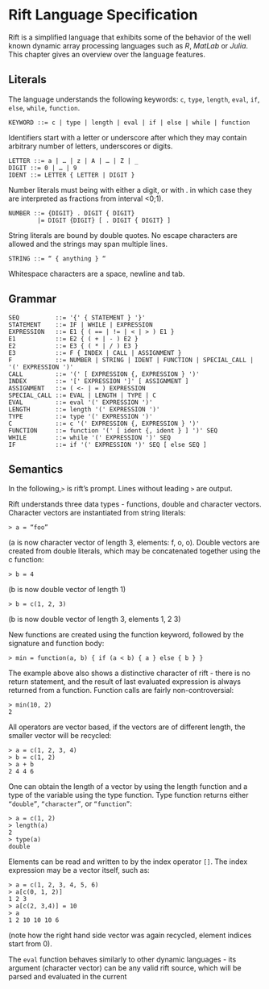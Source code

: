 # Rift Language Specification

Rift is a simplified language that exhibits some of the behavior of the well known dynamic array processing languages such as *R*, *MatLab* or *Julia*. This chapter gives an overview over the language features.

## Literals

The language understands the following keywords: `c`, `type`, `length`, `eval`, `if`, `else`, `while`, `function`.

    KEYWORD ::= c | type | length | eval | if | else | while | function

Identifiers start with a letter or underscore after which they may contain arbitrary number of letters, underscores or digits.

    LETTER ::= a | … | z | A | … | Z | _
    DIGIT ::= 0 | … | 9
    IDENT ::= LETTER { LETTER | DIGIT }

Number literals must being with either a digit, or with . in which case they are interpreted as fractions from interval <0;1).

    NUMBER ::= {DIGIT} . DIGIT { DIGIT}
            |= DIGIT {DIGIT} [ . DIGIT { DIGIT} ]

String literals are bound by double quotes. No escape characters are allowed and the strings may span multiple lines.

    STRING ::= “ { anything } “

Whitespace characters are a space, newline and tab.

## Grammar

    SEQ          ::= '{' { STATEMENT } '}'
    STATEMENT    ::= IF | WHILE | EXPRESSION
    EXPRESSION   ::= E1 { ( == | != | < | > ) E1 }
    E1           ::= E2 { ( + | - ) E2 }
    E2           ::= E3 { ( * | / ) E3 }
    E3           ::= F { INDEX | CALL | ASSIGNMENT }
    F            ::= NUMBER | STRING | IDENT | FUNCTION | SPECIAL_CALL | '(' EXPRESSION ')'
    CALL         ::= '(' [ EXPRESSION {, EXPRESSION } ')'
    INDEX        ::= '[' EXPRESSION ']' [ ASSIGNMENT ]
    ASSIGNMENT   ::= ( <- | = ) EXPRESSION
    SPECIAL_CALL ::= EVAL | LENGTH | TYPE | C
    EVAL         ::= eval '(' EXPRESSION ')'
    LENGTH       ::= length '(' EXPRESSION ')'
    TYPE         ::= type '(' EXPRESSION ')'
    C            ::= c '(' EXPRESSION {, EXPRESSION } ')'
    FUNCTION     ::= function '(' [ ident {, ident } ] ')' SEQ
    WHILE        ::= while '(' EXPRESSION ')' SEQ
    IF           ::= if '(' EXPRESSION ')' SEQ [ else SEQ ]

## Semantics

In the following,`>` is rift’s prompt. Lines without leading `>` are output.

Rift understands three data types - functions, double and character vectors. Character vectors are instantiated from string literals:

    > a = “foo”

(a is now character vector of length 3, elements: f, o, o). Double vectors are created from double literals, which may be concatenated together using the c function:

    > b = 4

(b is now double vector of length 1)

    > b = c(1, 2, 3)

(b is now double vector of length 3, elements 1, 2 3)

New functions are created using the function keyword, followed by the signature and function body:

    > min = function(a, b) { if (a < b) { a } else { b } }

The example above also shows a distinctive character of rift - there is no return statement, and the result of last evaluated expression is always returned from a function. Function calls are fairly non-controversial:

    > min(10, 2)
    2

All operators are vector based, if the vectors are of different length, the smaller vector will be recycled:

    > a = c(1, 2, 3, 4)
    > b = c(1, 2)
    > a + b
    2 4 4 6

One can obtain the length of a vector by using the length function and a type of the variable using the type function. Type function returns either `“double”`, `“character”`, or `“function”`:

    > a = c(1, 2)
    > length(a)
    2
    > type(a)
    double

Elements can be read and written to by the index operator `[]`. The index expression may be a vector itself, such as:

    > a = c(1, 2, 3, 4, 5, 6)
    > a[c(0, 1, 2)]
    1 2 3
    > a[c(2, 3,4)] = 10
    > a
    1 2 10 10 10 6

(note how the right hand side vector was again recycled, element indices start from 0).

The `eval` function behaves similarly to other dynamic languages - its argument (character vector) can be any valid rift source, which will be parsed and evaluated in the current
